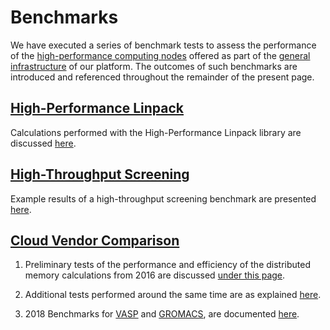 # Benchmarks 

We have executed a series of benchmark tests to assess the performance of the [high-performance computing nodes](../infrastructure/clusters/overview.md) offered as part of the [general infrastructure](../infrastructure/overview.md) of our platform. The outcomes of such benchmarks are introduced and referenced throughout the remainder of the present page.

## [High-Performance Linpack](hpl-benchmark.md)

Calculations performed with the High-Performance Linpack library are discussed [here](hpl-benchmark.md).

## [High-Throughput Screening](high-throughput-screening.md)

Example results of a high-throughput screening benchmark are presented [here](high-throughput-screening.md).

## [Cloud Vendor Comparison](vendor-comparison.md)

1. Preliminary tests of the performance and efficiency of the distributed memory calculations from 2016 are discussed [under this page](distributed-memory.md).

2. Additional tests performed around the same time are as explained [here](vendor-comparison.md).

3. 2018 Benchmarks for [VASP](../software-directory/modeling/vasp.md) and [GROMACS](../software-directory/modeling/gromacs.md), are documented [here](2018-11-12-comparison.md).
